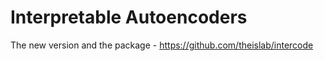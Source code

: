 # Interpretable Autoencoders
The new version and the package - https://github.com/theislab/intercode
